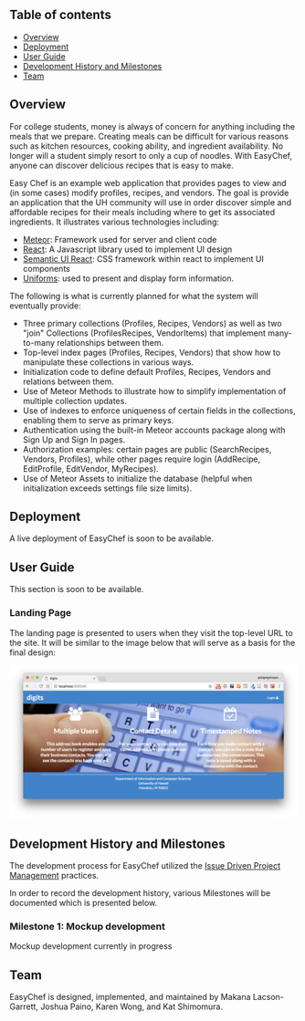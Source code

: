 ## Table of contents

* [Overview](#overview)
* [Deployment](#deployment)
* [User Guide](#user-guide)
* [Development History and Milestones](#development-history-and-milestones)
* [Team](#team)

## Overview

For college students, money is always of concern for anything including the meals that we prepare.  Creating meals can be difficult for various reasons such as kitchen resources, cooking ability, and ingredient availability.  No longer will a student simply resort to only a cup of noodles.  With EasyChef, anyone can discover delicious recipes that is easy to make.

Easy Chef is an example web application that provides pages to view and (in some cases) modify profiles, recipes, and vendors. The goal is provide an application that the UH community will use in order discover simple and affordable recipes for their meals including where to get its associated ingredients. It illustrates various technologies including:

* [Meteor](https://www.meteor.com/): Framework used for server and client code
* [React](https://reactjs.org/): A Javascript library used to implement UI design
* [Semantic UI React](https://react.semantic-ui.com/): CSS framework within react to implement UI components
* [Uniforms](https://uniforms.tools/): used to present and display form information.

The following is what is currently planned for what the system will eventually provide:

* Three primary collections (Profiles, Recipes, Vendors) as well as two "join" Collections (ProfilesRecipes, VendorItems) that implement many-to-many relationships between them.
* Top-level index pages (Profiles, Recipes, Vendors) that show how to manipulate these collections in various ways.
* Initialization code to define default Profiles, Recipes, Vendors and relations between them.
* Use of Meteor Methods to illustrate how to simplify implementation of multiple collection updates.
* Use of indexes to enforce uniqueness of certain fields in the collections, enabling them to serve as primary keys.
* Authentication using the built-in Meteor accounts package along with Sign Up and Sign In pages.
* Authorization examples: certain pages are public (SearchRecipes, Vendors, Profiles), while other pages require login (AddRecipe, EditProfile, EditVendor, MyRecipes).
* Use of Meteor Assets to initialize the database (helpful when initialization exceeds settings file size limits).

## Deployment

A live deployment of EasyChef is soon to be available.

## User Guide

This section is soon to be available.

### Landing Page

The landing page is presented to users when they visit the top-level URL to the site.
It will be similar to the image below that will serve as a basis for the final design:

![](images/landing.png)

## Development History and Milestones

The development process for EasyChef utilized the [Issue Driven Project Management](http://courses.ics.hawaii.edu/ics314f19/modules/project-management/) practices.

In order to record the development history, various Milestones will be documented which is presented below.

### Milestone 1: Mockup development

Mockup development currently in progress

## Team

EasyChef is designed, implemented, and maintained by Makana Lacson-Garrett, Joshua Paino, Karen Wong, and Kat Shimomura.







